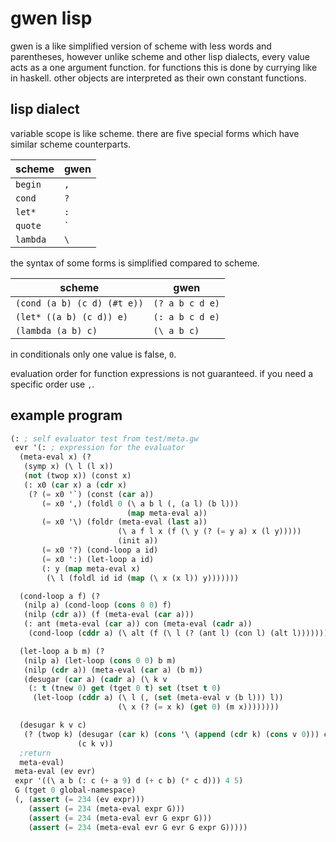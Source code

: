 # gwen lisp

gwen is a like simplified version of scheme with less words and
parentheses, however unlike scheme and other lisp dialects, every
value acts as a one argument function. for functions this is done
by currying like in haskell. other objects are interpreted as their
own constant functions.

## lisp dialect

variable scope is like scheme. there are five special forms
which have similar scheme counterparts.

|  scheme  | gwen |
|----------|------|
| `begin`  | `,`  |
| `cond`   | `?`  |
| `let*`   | `:`  |
| `quote`  | <code>&#96;</code> |
| `lambda` | <code>&#92;</code> |

the syntax of some forms is simplified compared to scheme.

|  scheme                     | gwen             |
|-----------------------------|------------------|
| `(cond (a b) (c d) (#t e))` | `(? a b c d e)`  |
| `(let* ((a b) (c d)) e)`    | `(: a b c d e)`  |
| `(lambda (a b) c)`          | <code>(&#92; a b c)</code> |

in conditionals only one value is false, `0`.

evaluation order for function expressions is not guaranteed.
if you need a specific order use `,`.

## example program

```lisp
(: ; self evaluator test from test/meta.gw
 evr '(: ; expression for the evaluator
  (meta-eval x) (?
   (symp x) (\ l (l x))
   (not (twop x)) (const x)
   (: x0 (car x) a (cdr x)
    (? (= x0 '`) (const (car a))
       (= x0 ',) (foldl 0 (\ a b l (, (a l) (b l)))
                          (map meta-eval a))
       (= x0 '\) (foldr (meta-eval (last a))
                        (\ a f l x (f (\ y (? (= y a) x (l y)))))
                        (init a))
       (= x0 '?) (cond-loop a id)
       (= x0 ':) (let-loop a id)
       (: y (map meta-eval x)
        (\ l (foldl id id (map (\ x (x l)) y)))))))

  (cond-loop a f) (?
   (nilp a) (cond-loop (cons 0 0) f)
   (nilp (cdr a)) (f (meta-eval (car a)))
   (: ant (meta-eval (car a)) con (meta-eval (cadr a))
    (cond-loop (cddr a) (\ alt (f (\ l (? (ant l) (con l) (alt l))))))))

  (let-loop a b m) (?
   (nilp a) (let-loop (cons 0 0) b m)
   (nilp (cdr a)) (meta-eval (car a) (b m))
   (desugar (car a) (cadr a) (\ k v
    (: t (tnew 0) get (tget 0 t) set (tset t 0)
     (let-loop (cddr a) (\ l (, (set (meta-eval v (b l))) l))
                        (\ x (? (= x k) (get 0) (m x))))))))

  (desugar k v c)
   (? (twop k) (desugar (car k) (cons '\ (append (cdr k) (cons v 0))) c)
               (c k v))
  ;return
  meta-eval)
 meta-eval (ev evr)
 expr '((\ a b (: c (+ a 9) d (+ c b) (* c d))) 4 5)
 G (tget 0 global-namespace)
 (, (assert (= 234 (ev expr)))
    (assert (= 234 (meta-eval expr G)))
    (assert (= 234 (meta-eval evr G expr G)))
    (assert (= 234 (meta-eval evr G evr G expr G)))))
```
